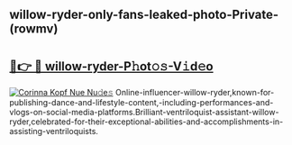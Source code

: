 ## willow-ryder-only-fans​-leaked-photo​-Private-(rowmv)


# <h2><a href="https://mediaupload.pro?title=willow-ryder&ref=git">🔗👉 🔴 willow-ryder-P𝚑ot𝚘𝚜-V𝚒d𝚎o</a></h2>

[![Corinna Kopf Nue Nu𝚍e𝚜](https://i.imgur.com/0qMVB7G.gif)](https://mediaupload.pro?title=willow-ryder&ref=git)
Online-influencer-willow-ryder,known-for-publishing-dance-and-lifestyle-content,-including-performances-and-vlogs-on-social-media-platforms.Brilliant-ventriloquist-assistant-willow-ryder,celebrated-for-their-exceptional-abilities-and-accomplishments-in-assisting-ventriloquists.  